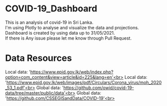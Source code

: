 # COVID-19_Dashboard
This is an analysis of covid-19 in Sri Lanka.<br>
I'm using Plotly to analyse and visualize the data and projections.<br>
Dashboard is created by using data up to 31/05/2021.<br>
If there is Any issue please let me know through Pull Request.<br>

# Data Resources
Local data: 'https://www.epid.gov.lk/web/index.php?option=com_content&view=article&id=225&lang=en'<br>
Local data: 'https://www.epid.gov.lk/web/images/pdf/Circulars/Corona_virus/moh_2020_53_1.pdf'<br>
Global data: 'https://github.com/owid/covid-19-data/tree/master/public/data'<br> 
Global data: 'https://github.com/CSSEGISandData/COVID-19'<br>
